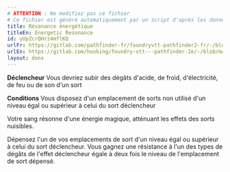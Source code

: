 ```yaml
---
# ATTENTION : Ne modifiez pas ce fichier
# Ce fichier est généré automatiquement par un script d'après les données du module Foundry VTT officiel et de sa traduction
title: Résonance énergétique
titleEn: Energetic Resonance
id: yUpZcrQHrz4mflKQ
urlFr: https://gitlab.com/pathfinder-fr/foundryvtt-pathfinder2-fr/-/blob/master/data/feats/yUpZcrQHrz4mflKQ.htm
urlEn: https://gitlab.com/hooking/foundry-vtt---pathfinder-2e/-/blob/master/packs/data/feats.db/energetic-resonance.json
layout: dons
---
```

**Déclencheur** Vous devriez subir des dégâts d'acide, de froid, d'électricité, de feu ou de son d'un sort

**Conditions** Vous disposez d'un emplacement de sorts non utilisé d'un niveau égal ou supérieur à celui du sort déclencheur

Votre sang résonne d'une énergie magique, atténuant les effets des sorts nuisibles.

Dépensez l'un de vos emplacements de sort d'un niveau égal ou supérieur à celui du sort déclencheur. Vous gagnez une résistance à l'un des types de dégâts de l'effet déclencheur égale à deux fois le niveau de l'emplacement de sort dépensé.
